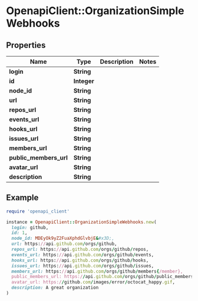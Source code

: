 # OpenapiClient::OrganizationSimpleWebhooks

## Properties

| Name | Type | Description | Notes |
| ---- | ---- | ----------- | ----- |
| **login** | **String** |  |  |
| **id** | **Integer** |  |  |
| **node_id** | **String** |  |  |
| **url** | **String** |  |  |
| **repos_url** | **String** |  |  |
| **events_url** | **String** |  |  |
| **hooks_url** | **String** |  |  |
| **issues_url** | **String** |  |  |
| **members_url** | **String** |  |  |
| **public_members_url** | **String** |  |  |
| **avatar_url** | **String** |  |  |
| **description** | **String** |  |  |

## Example

```ruby
require 'openapi_client'

instance = OpenapiClient::OrganizationSimpleWebhooks.new(
  login: github,
  id: 1,
  node_id: MDEyOk9yZ2FuaXphdGlvbjE&#x3D;,
  url: https://api.github.com/orgs/github,
  repos_url: https://api.github.com/orgs/github/repos,
  events_url: https://api.github.com/orgs/github/events,
  hooks_url: https://api.github.com/orgs/github/hooks,
  issues_url: https://api.github.com/orgs/github/issues,
  members_url: https://api.github.com/orgs/github/members{/member},
  public_members_url: https://api.github.com/orgs/github/public_members{/member},
  avatar_url: https://github.com/images/error/octocat_happy.gif,
  description: A great organization
)
```

